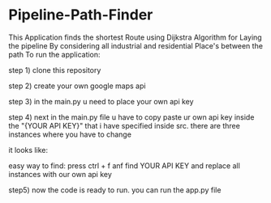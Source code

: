 # Pipeline-Path-Finder
This Application finds the shortest Route using Dijkstra Algorithm for Laying the pipeline By considering all industrial and residential Place's between the path
To run the application:

step 1) clone this repository

step 2) create your own google maps api

step 3) in the main.py u need to place your own api key

step 4) next in the main.py file u have to copy paste ur own api key inside the "{YOUR API KEY}" that i have specified inside src. there are three instances where you have to change

it looks like:


easy way to find: press ctrl + f anf find YOUR API KEY and replace all instances with our own api key

step5) now the code is ready to run. you can run the app.py file
